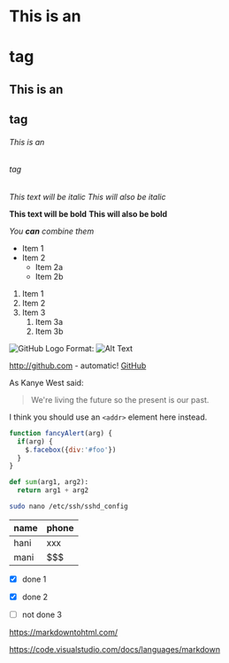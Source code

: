 # This is an <h1> tag
## This is an <h2> tag
###### This is an <h6> tag
*This text will be italic*
_This will also be italic_

**This text will be bold**
__This will also be bold__

_You **can** combine them_

* Item 1
* Item 2
  * Item 2a
  * Item 2b

1. Item 1
1. Item 2
1. Item 3
   1. Item 3a
   1. Item 3b

![GitHub Logo](/images/logo.png)
Format: ![Alt Text](url)

http://github.com - automatic!
[GitHub](http://github.com)

As Kanye West said:

> We're living the future so
> the present is our past.

I think you should use an
`<addr>` element here instead.

```javascript
function fancyAlert(arg) {
  if(arg) {
    $.facebox({div:'#foo'})
  }
}
```
```python
def sum(arg1, arg2):
  return arg1 + arg2
```
```bash
sudo nano /etc/ssh/sshd_config
```

 | name      | phone     |
 | --------- | --------- |
 | hani      | xxx       |
 | mani      | $$$       |
 
* [x] done 1
* [x] done 2
* [ ] not done 3

 
https://markdowntohtml.com/
 
https://code.visualstudio.com/docs/languages/markdown 
 
 
